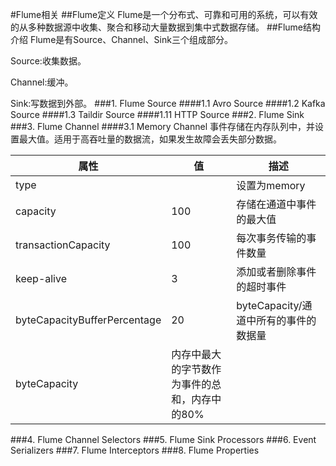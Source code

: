 #Flume相关
##Flume定义
Flume是一个分布式、可靠和可用的系统，可以有效的从多种数据源中收集、聚合和移动大量数据到集中式数据存储。
##Flume结构介绍
Flume是有Source、Channel、Sink三个组成部分。

Source:收集数据。

Channel:缓冲。

Sink:写数据到外部。
###1. Flume Source
####1.1 Avro Source
####1.2 Kafka Source
####1.3 Taildir Source
####1.11 HTTP Source
###2. Flume Sink
###3. Flume Channel
####3.1 Memory Channel
事件存储在内存队列中，并设置最大值。适用于高吞吐量的数据流，如果发生故障会丢失部分数据。

|属性|值|描述|
|---|---|---|
|type||设置为memory|
|capacity|100|存储在通道中事件的最大值|
|transactionCapacity|100|每次事务传输的事件数量|
|keep-alive|3|添加或者删除事件的超时事件|
|byteCapacityBufferPercentage|20|byteCapacity/通道中所有的事件的数据量|
|byteCapacity|内存中最大的字节数作为事件的总和，内存中的80%|


###4. Flume Channel Selectors
###5. Flume Sink Processors
###6. Event Serializers
###7. Flume Interceptors
###8. Flume Properties